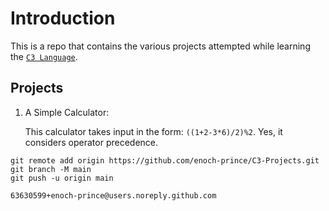 # Introduction

This is a repo that contains the various projects attempted while learning the [`C3 Language`](https://c3-lang.org/).

## Projects

1. A Simple Calculator:

    This calculator takes input in the form: `((1+2-3*6)/2)%2`. Yes, it considers operator precedence.

```
git remote add origin https://github.com/enoch-prince/C3-Projects.git
git branch -M main
git push -u origin main

63630599+enoch-prince@users.noreply.github.com
```